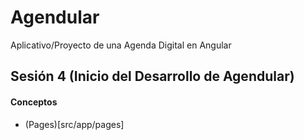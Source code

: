 # Agendular

Aplicativo/Proyecto de una Agenda Digital en Angular

## Sesión 4 (Inicio del Desarrollo de Agendular)

#### Conceptos

* (Pages)[src/app/pages]




<!-- `ng g c pages/<nombre_pagina>` Generar una página (componente) -> Vista de una Página
`ng g c components/<nombre_componente>` Generar un componente -> Reutilizable -->

